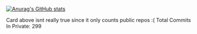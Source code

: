 [![Anurag's GitHub stats](https://github-readme-stats.vercel.app/api?username=Wimfish1)](https://github.com/anuraghazra/github-readme-stats)

Card above isnt really true since it only counts public repos :(
Total Commits In Private: 299
